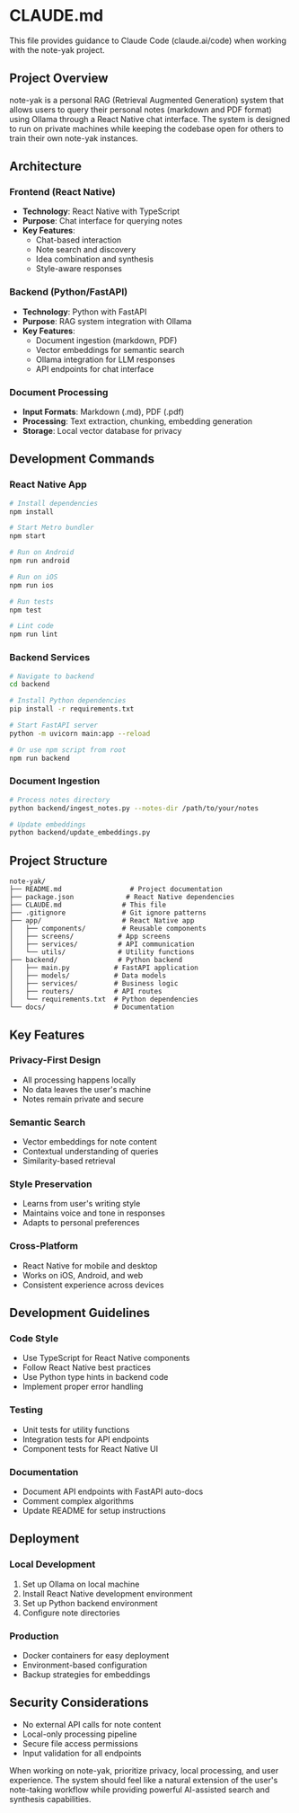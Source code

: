 # CLAUDE.md

This file provides guidance to Claude Code (claude.ai/code) when working with the note-yak project.

## Project Overview

note-yak is a personal RAG (Retrieval Augmented Generation) system that allows users to query their personal notes (markdown and PDF format) using Ollama through a React Native chat interface. The system is designed to run on private machines while keeping the codebase open for others to train their own note-yak instances.

## Architecture

### Frontend (React Native)
- **Technology**: React Native with TypeScript
- **Purpose**: Chat interface for querying notes
- **Key Features**:
  - Chat-based interaction
  - Note search and discovery
  - Idea combination and synthesis
  - Style-aware responses

### Backend (Python/FastAPI)
- **Technology**: Python with FastAPI
- **Purpose**: RAG system integration with Ollama
- **Key Features**:
  - Document ingestion (markdown, PDF)
  - Vector embeddings for semantic search
  - Ollama integration for LLM responses
  - API endpoints for chat interface

### Document Processing
- **Input Formats**: Markdown (.md), PDF (.pdf)
- **Processing**: Text extraction, chunking, embedding generation
- **Storage**: Local vector database for privacy

## Development Commands

### React Native App
```bash
# Install dependencies
npm install

# Start Metro bundler
npm start

# Run on Android
npm run android

# Run on iOS
npm run ios

# Run tests
npm test

# Lint code
npm run lint
```

### Backend Services
```bash
# Navigate to backend
cd backend

# Install Python dependencies
pip install -r requirements.txt

# Start FastAPI server
python -m uvicorn main:app --reload

# Or use npm script from root
npm run backend
```

### Document Ingestion
```bash
# Process notes directory
python backend/ingest_notes.py --notes-dir /path/to/your/notes

# Update embeddings
python backend/update_embeddings.py
```

## Project Structure

```
note-yak/
├── README.md                 # Project documentation
├── package.json             # React Native dependencies
├── CLAUDE.md               # This file
├── .gitignore              # Git ignore patterns
├── app/                    # React Native app
│   ├── components/         # Reusable components
│   ├── screens/           # App screens
│   ├── services/          # API communication
│   └── utils/             # Utility functions
├── backend/               # Python backend
│   ├── main.py           # FastAPI application
│   ├── models/           # Data models
│   ├── services/         # Business logic
│   ├── routers/          # API routes
│   └── requirements.txt  # Python dependencies
└── docs/                 # Documentation
```

## Key Features

### Privacy-First Design
- All processing happens locally
- No data leaves the user's machine
- Notes remain private and secure

### Semantic Search
- Vector embeddings for note content
- Contextual understanding of queries
- Similarity-based retrieval

### Style Preservation
- Learns from user's writing style
- Maintains voice and tone in responses
- Adapts to personal preferences

### Cross-Platform
- React Native for mobile and desktop
- Works on iOS, Android, and web
- Consistent experience across devices

## Development Guidelines

### Code Style
- Use TypeScript for React Native components
- Follow React Native best practices
- Use Python type hints in backend code
- Implement proper error handling

### Testing
- Unit tests for utility functions
- Integration tests for API endpoints
- Component tests for React Native UI

### Documentation
- Document API endpoints with FastAPI auto-docs
- Comment complex algorithms
- Update README for setup instructions

## Deployment

### Local Development
1. Set up Ollama on local machine
2. Install React Native development environment
3. Set up Python backend environment
4. Configure note directories

### Production
- Docker containers for easy deployment
- Environment-based configuration
- Backup strategies for embeddings

## Security Considerations

- No external API calls for note content
- Local-only processing pipeline
- Secure file access permissions
- Input validation for all endpoints

When working on note-yak, prioritize privacy, local processing, and user experience. The system should feel like a natural extension of the user's note-taking workflow while providing powerful AI-assisted search and synthesis capabilities.